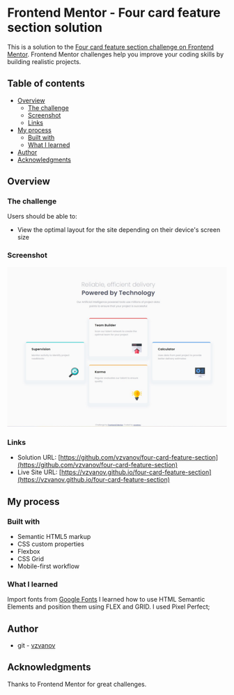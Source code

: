 # Frontend Mentor - Four card feature section solution

This is a solution to the [Four card feature section challenge on Frontend Mentor](https://www.frontendmentor.io/challenges/four-card-feature-section-weK1eFYK). Frontend Mentor challenges help you improve your coding skills by building realistic projects. 

## Table of contents

- [Overview](#overview)
  - [The challenge](#the-challenge)
  - [Screenshot](#screenshot)
  - [Links](#links)
- [My process](#my-process)
  - [Built with](#built-with)
  - [What I learned](#what-i-learned)
- [Author](#author)
- [Acknowledgments](#acknowledgments)

## Overview

### The challenge

Users should be able to:

- View the optimal layout for the site depending on their device's screen size

### Screenshot

![four-card](/images/screenshot.jpg "four-card")

### Links

- Solution URL: [https://github.com/vzvanov/four-card-feature-section](https://github.com/vzvanov/four-card-feature-section)
- Live Site URL: [https://vzvanov.github.io/four-card-feature-section](https://vzvanov.github.io/four-card-feature-section)

## My process

### Built with

- Semantic HTML5 markup
- CSS custom properties
- Flexbox
- CSS Grid
- Mobile-first workflow

### What I learned

Import fonts from [Google Fonts](https://fonts.google.com/)
I learned how to use HTML Semantic Elements and position them using FLEX and GRID.
I used Pixel Perfect;

## Author

- git - [vzvanov](https://github.com/vzvanov)

## Acknowledgments

Thanks to Frontend Mentor for great challenges.
